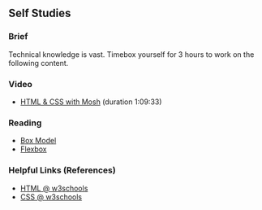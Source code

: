 ## Self Studies

### Brief

Technical knowledge is vast. Timebox yourself for 3 hours to work on the following content.

### Video 
- [HTML & CSS with Mosh](https://youtu.be/qz0aGYrrlhU) (duration 1:09:33)

### Reading
- [Box Model](https://css-tricks.com/the-css-box-model/)
- [Flexbox](https://css-tricks.com/snippets/css/a-guide-to-flexbox/)

### Helpful Links (References)
- [HTML @ w3schools](https://www.w3schools.com/html/)
- [CSS @ w3schools](https://www.w3schools.com/css/)